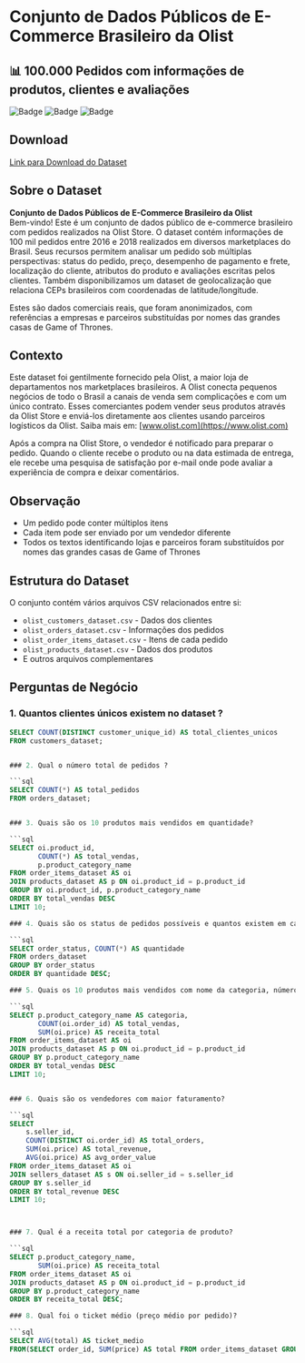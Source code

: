 # Conjunto de Dados Públicos de E-Commerce Brasileiro da Olist

## 📊 100.000 Pedidos com informações de produtos, clientes e avaliações

![Badge](https://img.shields.io/badge/Dataset-E--Commerce-orange) ![Badge](https://img.shields.io/badge/Records-100k-brightgreen) ![Badge](https://img.shields.io/badge/Period-2016--2018-blue)

## Download
[Link para Download do Dataset](https://www.kaggle.com/datasets/olistbr/brazilian-ecommerce)

## Sobre o Dataset
**Conjunto de Dados Públicos de E-Commerce Brasileiro da Olist**  
Bem-vindo! Este é um conjunto de dados público de e-commerce brasileiro com pedidos realizados na Olist Store. O dataset contém informações de 100 mil pedidos entre 2016 e 2018 realizados em diversos marketplaces do Brasil. Seus recursos permitem analisar um pedido sob múltiplas perspectivas: status do pedido, preço, desempenho de pagamento e frete, localização do cliente, atributos do produto e avaliações escritas pelos clientes. Também disponibilizamos um dataset de geolocalização que relaciona CEPs brasileiros com coordenadas de latitude/longitude.

Estes são dados comerciais reais, que foram anonimizados, com referências a empresas e parceiros substituídas por nomes das grandes casas de Game of Thrones.


## Contexto
Este dataset foi gentilmente fornecido pela Olist, a maior loja de departamentos nos marketplaces brasileiros. A Olist conecta pequenos negócios de todo o Brasil a canais de venda sem complicações e com um único contrato. Esses comerciantes podem vender seus produtos através da Olist Store e enviá-los diretamente aos clientes usando parceiros logísticos da Olist. Saiba mais em: [www.olist.com](https://www.olist.com)

Após a compra na Olist Store, o vendedor é notificado para preparar o pedido. Quando o cliente recebe o produto ou na data estimada de entrega, ele recebe uma pesquisa de satisfação por e-mail onde pode avaliar a experiência de compra e deixar comentários.

## Observação
- Um pedido pode conter múltiplos itens
- Cada item pode ser enviado por um vendedor diferente
- Todos os textos identificando lojas e parceiros foram substituídos por nomes das grandes casas de Game of Thrones

## Estrutura do Dataset
O conjunto contém vários arquivos CSV relacionados entre si:
- `olist_customers_dataset.csv` - Dados dos clientes
- `olist_orders_dataset.csv` - Informações dos pedidos
- `olist_order_items_dataset.csv` - Itens de cada pedido
- `olist_products_dataset.csv` - Dados dos produtos
- E outros arquivos complementares

## Perguntas de Negócio

### 1. Quantos clientes únicos existem no dataset ?

```sql
SELECT COUNT(DISTINCT customer_unique_id) AS total_clientes_unicos
FROM customers_dataset;


### 2. Qual o número total de pedidos ?

```sql
SELECT COUNT(*) AS total_pedidos
FROM orders_dataset;


### 3. Quais são os 10 produtos mais vendidos em quantidade?

```sql
SELECT oi.product_id,
       COUNT(*) AS total_vendas,
	   p.product_category_name
FROM order_items_dataset AS oi
JOIN products_dataset AS p ON oi.product_id = p.product_id
GROUP BY oi.product_id, p.product_category_name
ORDER BY total_vendas DESC
LIMIT 10;

### 4. Quais são os status de pedidos possíveis e quantos existem em cada um?

```sql
SELECT order_status, COUNT(*) AS quantidade
FROM orders_dataset
GROUP BY order_status
ORDER BY quantidade DESC;

### 5. Quais os 10 produtos mais vendidos com nome da categoria, número de vendas e receita total gerada ?

```sql
SELECT p.product_category_name AS categoria,
       COUNT(oi.order_id) AS total_vendas,
	   SUM(oi.price) AS receita_total
FROM order_items_dataset AS oi
JOIN products_dataset AS p ON oi.product_id = p.product_id
GROUP BY p.product_category_name
ORDER BY total_vendas DESC
LIMIT 10;


### 6. Quais são os vendedores com maior faturamento?

```sql
SELECT 
    s.seller_id,
    COUNT(DISTINCT oi.order_id) AS total_orders,
    SUM(oi.price) AS total_revenue,
    AVG(oi.price) AS avg_order_value
FROM order_items_dataset AS oi
JOIN sellers_dataset AS s ON oi.seller_id = s.seller_id
GROUP BY s.seller_id
ORDER BY total_revenue DESC
LIMIT 10;



### 7. Qual é a receita total por categoria de produto?

```sql
SELECT p.product_category_name, 
	   SUM(oi.price) AS receita_total
FROM order_items_dataset AS oi
JOIN products_dataset AS p ON oi.product_id = p.product_id
GROUP BY p.product_category_name
ORDER BY receita_total DESC;

### 8. Qual foi o ticket médio (preço médio por pedido)?

```sql
SELECT AVG(total) AS ticket_medio
FROM(SELECT order_id, SUM(price) AS total FROM order_items_dataset GROUP BY order_id)sub;